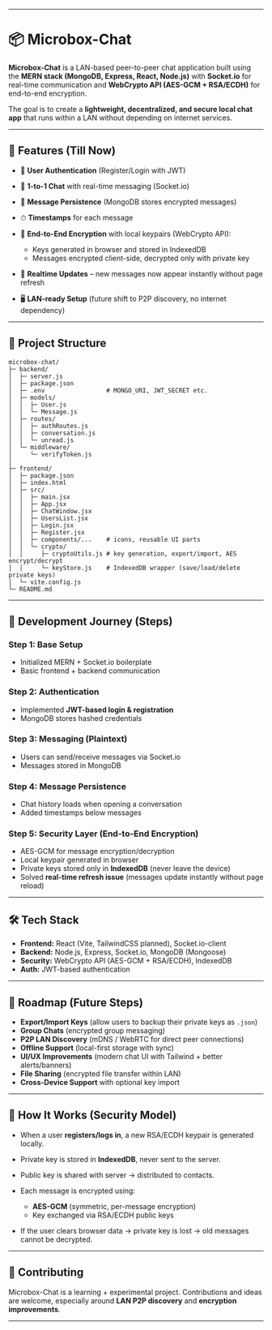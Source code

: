 
---

# 📦 Microbox-Chat

**Microbox-Chat** is a LAN-based peer-to-peer chat application built using the **MERN stack (MongoDB, Express, React, Node.js)** with **Socket.io** for real-time communication and **WebCrypto API (AES-GCM + RSA/ECDH)** for end-to-end encryption.

The goal is to create a **lightweight, decentralized, and secure local chat app** that runs within a LAN without depending on internet services.

---

## 🚀 Features (Till Now)

* 🔐 **User Authentication** (Register/Login with JWT)
* 💬 **1-to-1 Chat** with real-time messaging (Socket.io)
* 📜 **Message Persistence** (MongoDB stores encrypted messages)
* ⏱ **Timestamps** for each message
* 🔑 **End-to-End Encryption** with local keypairs (WebCrypto API):

  * Keys generated in browser and stored in IndexedDB
  * Messages encrypted client-side, decrypted only with private key
* 📡 **Realtime Updates** – new messages now appear instantly without page refresh
* 🖥 **LAN-ready Setup** (future shift to P2P discovery, no internet dependency)

---

## 📂 Project Structure

```
microbox-chat/
├─ backend/
│  ├─ server.js
│  ├─ package.json
│  ├─ .env                 # MONGO_URI, JWT_SECRET etc.
│  ├─ models/
│  │  ├─ User.js
│  │  └─ Message.js
│  ├─ routes/
│  │  ├─ authRoutes.js
│  │  ├─ conversation.js
│  │  └─ unread.js
│  └─ middleware/
│     └─ verifyToken.js
│
├─ frontend/
│  ├─ package.json
│  ├─ index.html
│  ├─ src/
│  │  ├─ main.jsx
│  │  ├─ App.jsx
│  │  ├─ ChatWindow.jsx
│  │  ├─ UsersList.jsx
│  │  ├─ Login.jsx
│  │  ├─ Register.jsx
│  │  ├─ components/...    # icons, reusable UI parts
│  │  └─ crypto/
│  │     ├─ cryptoUtils.js # key generation, export/import, AES encrypt/decrypt
│  │     └─ keyStore.js    # IndexedDB wrapper (save/load/delete private keys)
│  └─ vite.config.js
└─ README.md
```

---

## 📅 Development Journey (Steps)

### Step 1: Base Setup

* Initialized MERN + Socket.io boilerplate
* Basic frontend + backend communication

### Step 2: Authentication

* Implemented **JWT-based login & registration**
* MongoDB stores hashed credentials

### Step 3: Messaging (Plaintext)

* Users can send/receive messages via Socket.io
* Messages stored in MongoDB

### Step 4: Message Persistence

* Chat history loads when opening a conversation
* Added timestamps below messages

### Step 5: Security Layer (End-to-End Encryption)

* AES-GCM for message encryption/decryption
* Local keypair generated in browser
* Private keys stored only in **IndexedDB** (never leave the device)
* Solved **real-time refresh issue** (messages update instantly without page reload)

---

## 🛠 Tech Stack

* **Frontend:** React (Vite, TailwindCSS planned), Socket.io-client
* **Backend:** Node.js, Express, Socket.io, MongoDB (Mongoose)
* **Security:** WebCrypto API (AES-GCM + RSA/ECDH), IndexedDB
* **Auth:** JWT-based authentication

---

## 🔮 Roadmap (Future Steps)

*  **Export/Import Keys** (allow users to backup their private keys as `.json`)
*  **Group Chats** (encrypted group messaging)
*  **P2P LAN Discovery** (mDNS / WebRTC for direct peer connections)
*  **Offline Support** (local-first storage with sync)
*  **UI/UX Improvements** (modern chat UI with Tailwind + better alerts/banners)
*  **File Sharing** (encrypted file transfer within LAN)
*  **Cross-Device Support** with optional key import

---

## 📖 How It Works (Security Model)

* When a user **registers/logs in**, a new RSA/ECDH keypair is generated locally.
* Private key is stored in **IndexedDB**, never sent to the server.
* Public key is shared with server → distributed to contacts.
* Each message is encrypted using:

  * **AES-GCM** (symmetric, per-message encryption)
  * Key exchanged via RSA/ECDH public keys
* If the user clears browser data → private key is lost → old messages cannot be decrypted.

---

## 🤝 Contributing

Microbox-Chat is a learning + experimental project. Contributions and ideas are welcome, especially around **LAN P2P discovery** and **encryption improvements**.

---


